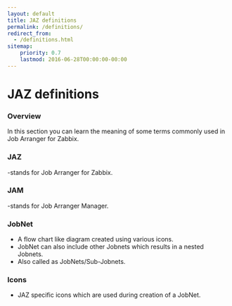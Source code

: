 ```yaml
---
layout: default
title: JAZ definitions
permalink: /definitions/
redirect_from:
  - /definitions.html
sitemap:
    priority: 0.7
    lastmod: 2016-06-28T00:00:00-00:00
---
```



# JAZ definitions

### Overview

In this section you can learn the meaning of some terms commonly used in Job Arranger for Zabbix.


### JAZ
-stands for Job Arranger for Zabbix.

### JAM
-stands for Job Arranger Manager.

### JobNet
- A flow chart like diagram created using various icons.
- JobNet can also include other Jobnets which results in a nested Jobnets.
- Also called as JobNets/Sub-Jobnets.

### Icons
- JAZ specific icons which are used during creation of a JobNet.